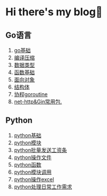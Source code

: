 # Hi there's my blog👋

<!--
**everootcui/everootcui** is a ✨ _special_ ✨ repository because its `README.md` (this file) appears on your GitHub profile.

Here are some ideas to get you started:

- 🔭 I’m currently working on ...
- 🌱 I’m currently learning ...
- 👯 I’m looking to collaborate on ...
- 🤔 I’m looking for help with ...
- 💬 Ask me about ...
- 📫 How to reach me: ...
- 😄 Pronouns: ...
- ⚡ Fun fact: ...
-->
## Go语言
1. [go基础](https://github.com/everootcui/blog/blob/main/Go/go%E5%9F%BA%E7%A1%80.md)
2. [编译压缩](https://github.com/everootcui/blog/blob/main/Go/%E7%BC%96%E8%AF%91%E5%8E%8B%E7%BC%A9.md)
3. [数据类型](https://github.com/everootcui/blog/blob/main/Go/%E6%95%B0%E6%8D%AE%E7%B1%BB%E5%9E%8B.md)
4. [函数基础](https://github.com/everootcui/blog/blob/main/Go/%E5%87%BD%E6%95%B0.md)
5. [面向对象](https://github.com/everootcui/blog/blob/main/Go/%E9%9D%A2%E5%90%91%E5%AF%B9%E8%B1%A1.md)
6. [结构体](https://github.com/everootcui/blog/blob/main/Go/%E7%BB%93%E6%9E%84%E4%BD%93.md)
7. [协程goroutine](https://github.com/everootcui/blog/blob/main/Go/%E5%8D%8F%E7%A8%8Bgoroutine.md)
8. [net-http&Gin常用包.](https://github.com/everootcui/blog/blob/main/Go/net-http%26Gin%E5%B8%B8%E7%94%A8%E5%8C%85.md)

## Python
1. [python基础](https://github.com/everootcui/blog/blob/main/Python/python%E5%9F%BA%E7%A1%80.md)
2. [python模块](https://github.com/everootcui/blog/blob/main/Python/Python%E6%A8%A1%E5%9D%97%E5%9F%BA%E7%A1%80.md)
3. [python批量发送工资条](https://github.com/everootcui/blog/blob/main/Python/%E6%89%B9%E9%87%8F%E5%8F%91%E9%80%81%E5%B7%A5%E8%B5%84%E6%9D%A1.md)
4. [python操作文件](https://github.com/everootcui/blog/blob/main/Python/python%E6%93%8D%E4%BD%9C%E6%96%87%E4%BB%B6.md)
5. [python函数](https://github.com/everootcui/blog/blob/main/Python/Python%E5%87%BD%E6%95%B0.md)
6. [python模块调用](https://github.com/everootcui/blog/blob/main/Python/Python%E6%A8%A1%E5%9D%97%E8%B0%83%E7%94%A8.md)
7. [python操作excel](https://github.com/everootcui/blog/blob/main/Python/Python%E6%93%8D%E4%BD%9Cexcel.md)
8. [python处理日常工作需求](https://github.com/everootcui/blog/blob/main/Python/python%E5%A4%84%E7%90%86%E5%B7%A5%E4%BD%9C%E9%9C%80%E6%B1%82.md)
